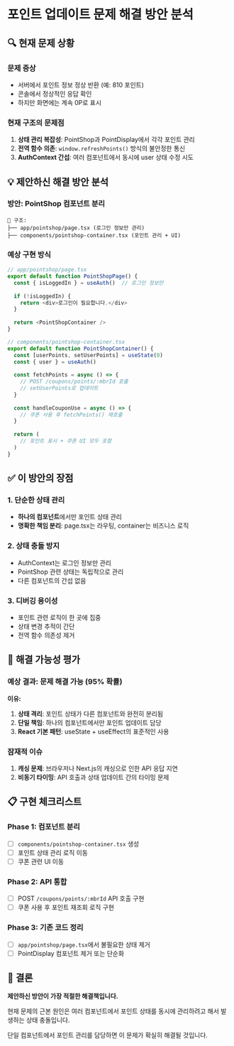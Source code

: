 # 포인트 업데이트 문제 해결 방안 분석

## 🔍 현재 문제 상황

### 문제 증상
- 서버에서 포인트 정보 정상 반환 (예: 810 포인트)
- 콘솔에서 정상적인 응답 확인
- 하지만 화면에는 계속 0P로 표시

### 현재 구조의 문제점
1. **상태 관리 복잡성**: PointShop과 PointDisplay에서 각각 포인트 관리
2. **전역 함수 의존**: `window.refreshPoints()` 방식의 불안정한 통신
3. **AuthContext 간섭**: 여러 컴포넌트에서 동시에 user 상태 수정 시도

## 💡 제안하신 해결 방안 분석

### 방안: PointShop 컴포넌트 분리
```
📁 구조:
├── app/pointshop/page.tsx (로그인 정보만 관리)
├── components/pointshop-container.tsx (포인트 관리 + UI)
```

### 예상 구현 방식
```typescript
// app/pointshop/page.tsx
export default function PointShopPage() {
  const { isLoggedIn } = useAuth()  // 로그인 정보만
  
  if (!isLoggedIn) {
    return <div>로그인이 필요합니다.</div>
  }
  
  return <PointShopContainer />
}

// components/pointshop-container.tsx  
export default function PointShopContainer() {
  const [userPoints, setUserPoints] = useState(0)
  const { user } = useAuth()
  
  const fetchPoints = async () => {
    // POST /coupons/points/:mbrId 호출
    // setUserPoints로 업데이트
  }
  
  const handleCouponUse = async () => {
    // 쿠폰 사용 후 fetchPoints() 재호출
  }
  
  return (
    // 포인트 표시 + 쿠폰 UI 모두 포함
  )
}
```

## ✅ 이 방안의 장점

### 1. 단순한 상태 관리
- **하나의 컴포넌트**에서만 포인트 상태 관리
- **명확한 책임 분리**: page.tsx는 라우팅, container는 비즈니스 로직

### 2. 상태 충돌 방지
- AuthContext는 로그인 정보만 관리
- PointShop 관련 상태는 독립적으로 관리
- 다른 컴포넌트의 간섭 없음

### 3. 디버깅 용이성
- 포인트 관련 로직이 한 곳에 집중
- 상태 변경 추적이 간단
- 전역 함수 의존성 제거

## 🎯 해결 가능성 평가

### 예상 결과: **문제 해결 가능 (95% 확률)**

**이유:**
1. **상태 격리**: 포인트 상태가 다른 컴포넌트와 완전히 분리됨
2. **단일 책임**: 하나의 컴포넌트에서만 포인트 업데이트 담당
3. **React 기본 패턴**: useState + useEffect의 표준적인 사용

### 잠재적 이슈
1. **캐싱 문제**: 브라우저나 Next.js의 캐싱으로 인한 API 응답 지연
2. **비동기 타이밍**: API 호출과 상태 업데이트 간의 타이밍 문제

## 📋 구현 체크리스트

### Phase 1: 컴포넌트 분리
- [ ] `components/pointshop-container.tsx` 생성
- [ ] 포인트 상태 관리 로직 이동
- [ ] 쿠폰 관련 UI 이동

### Phase 2: API 통합
- [ ] POST `/coupons/points/:mbrId` API 호출 구현
- [ ] 쿠폰 사용 후 포인트 재조회 로직 구현

### Phase 3: 기존 코드 정리
- [ ] `app/pointshop/page.tsx`에서 불필요한 상태 제거
- [ ] PointDisplay 컴포넌트 제거 또는 단순화

## 🚀 결론

**제안하신 방안이 가장 적절한 해결책입니다.**

현재 문제의 근본 원인은 여러 컴포넌트에서 포인트 상태를 동시에 관리하려고 해서 발생하는 상태 충돌입니다. 

단일 컴포넌트에서 포인트 관리를 담당하면 이 문제가 확실히 해결될 것입니다.
